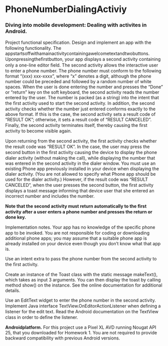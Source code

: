 # PhoneNumberDialingActiviy
### Diving into mobile development: Dealing with activites in Android.

Project functional speciﬁcation. Design and implement an app with the following functionality. The appstartsoffwithamainactivitycontainingawelcometextandtwobuttons. Uponpressingtheﬁrstbutton, your app displays a second activity containing only a one-line editor ﬁeld. The second activity allows the interactive user to enter a phone number. The phone number must conform to the following format “(xxx) xxx-xxxx”, where “x” denotes a digit, although the phone number could be preceded and followed by a random number of white spaces. When the user is done entering the number and presses the “Done” or “return” key on the soft keyboard, the second activity reads the number entered by the user. The number is packed (as a string) into the intent that the ﬁrst activity used to start the second activity. In addition, the second activity checks whether the number just entered conforms exactly to the above format. If this is the case, the second activity sets a result code of “RESULT OK”; otherwise, it sets a result code of “RESULT CANCELED”. Finally, the second activity terminates itself, thereby causing the ﬁrst activity to become visible again. 

Upon returning from the second activity, the ﬁrst activity checks whether the result code was “RESULT OK”. In the case, the user may press the second button in the ﬁrst activity causing the device to display the phone dialer activity (without making the call), while displaying the number that was entered in the second activity in the dialer window. You must use an existing Phone app previously installed in your device when displaying the dialer activity. (You are not allowed to specify what Phone app should be used for the dialer activity.) However, if the result code was “RESULT CANCELED”, when the user presses the second button, the ﬁrst activity displays a toast message informing that device user that she entered an incorrect number and includes the number.

**Note that the second activity must return automatically to the ﬁrst activity after a user enters a phone number and presses the return or done key.** 

Implementation notes. Your app has no knowledge of the speciﬁc phone app to be invoked. You are not responsible for coding or downloading additional phone apps; you may assume that a suitable phone app is already installed on your device even though you don’t know what that app is.

Use an intent extra to pass the phone number from the second activity to the ﬁrst activity. 

Create an instance of the Toast class with the static message makeText(), which takes as input 3 arguments. You can then display the toast by calling method show() on the instance. See the online documentation for additional details. 

Use an EditText widget to enter the phone number in the second activity. Implement Java interface TextView.OnEditorActionListener when deﬁning a listener for the edit text. Read the Android documentation on the TextView class in order to deﬁne the listener. 

**Androidplatform.** For this project use a Pixel XL AVD running Nougat API 25, that you downloaded for Homework 1. You are not required to provide backward compatibility with previous Android versions.
